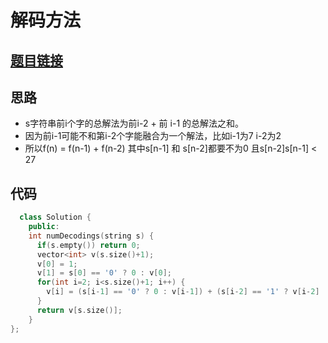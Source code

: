 # 解码方法
## [题目链接](https://leetcode-cn.com/problems/decode-ways/submissions/)
## 思路
- s字符串前i个字的总解法为前i-2 + 前 i-1 的总解法之和。
- 因为前i-1可能不和第i-2个字能融合为一个解法，比如i-1为7 i-2为2
- 所以f(n) =  f(n-1) + f(n-2) 其中s[n-1] 和 s[n-2]都要不为0 且s[n-2]s[n-1] < 27

## 代码
```c++
  class Solution {
    public:
    int numDecodings(string s) {
      if(s.empty()) return 0;
      vector<int> v(s.size()+1);
      v[0] = 1;
      v[1] = s[0] == '0' ? 0 : v[0];
      for(int i=2; i<s.size()+1; i++) {
        v[i] = (s[i-1] == '0' ? 0 : v[i-1]) + (s[i-2] == '1' ? v[i-2] : s[i-2]=='2'&&s[i-1]<='6' ? v[i-2] : 0);
      }
      return v[s.size()];
    }
};
```
